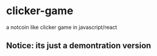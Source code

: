 # clicker-game
a notcoin like clicker game in javascript/react
## Notice: its just a demontration version
